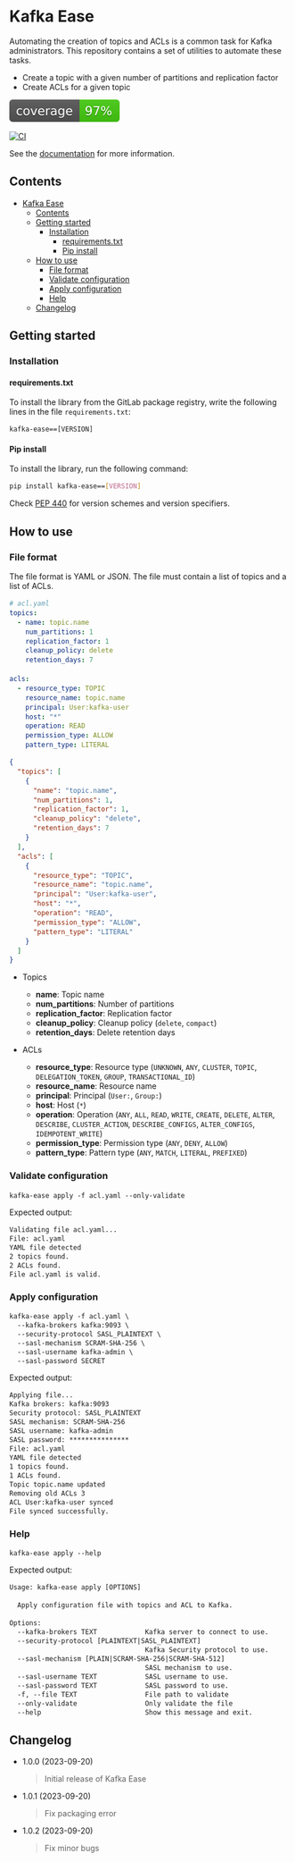 # Kafka Ease

Automating the creation of topics and ACLs is a common task for Kafka administrators. This repository contains a set of utilities to automate these tasks.

- Create a topic with a given number of partitions and replication factor
- Create ACLs for a given topic

![coverage badge](./coverage.svg)

[![CI](https://github.com/rdomenzain/kafka-ease/actions/workflows/main.yml/badge.svg)](https://github.com/rdomenzain/kafka-ease/actions/workflows/main.yml)

See the [documentation](https://rdomenzain.github.io/kafka-ease/) for more information.

## Contents

- [Kafka Ease](#kafka-ease)
  - [Contents](#contents)
  - [Getting started](#getting-started)
    - [Installation](#installation)
      - [requirements.txt](#requirementstxt)
      - [Pip install](#pip-install)
  - [How to use](#how-to-use)
    - [File format](#file-format)
    - [Validate configuration](#validate-configuration)
    - [Apply configuration](#apply-configuration)
    - [Help](#help)
  - [Changelog](#changelog)

## Getting started

### Installation

#### requirements.txt

To install the library from the GitLab package registry, write the following lines in the file `requirements.txt`:

```text
kafka-ease==[VERSION]
```

#### Pip install

To install the library, run the following command:

```bash
pip install kafka-ease==[VERSION]
```

Check [PEP 440](https://www.python.org/dev/peps/pep-0440/) for version schemes and version specifiers.

## How to use

### File format

The file format is YAML or JSON. The file must contain a list of topics and a list of ACLs.

```yaml
# acl.yaml
topics:
  - name: topic.name
    num_partitions: 1
    replication_factor: 1
    cleanup_policy: delete
    retention_days: 7

acls:
  - resource_type: TOPIC
    resource_name: topic.name
    principal: User:kafka-user
    host: "*"
    operation: READ
    permission_type: ALLOW
    pattern_type: LITERAL
```

```json
{
  "topics": [
    {
      "name": "topic.name",
      "num_partitions": 1,
      "replication_factor": 1,
      "cleanup_policy": "delete",
      "retention_days": 7
    }
  ],
  "acls": [
    {
      "resource_type": "TOPIC",
      "resource_name": "topic.name",
      "principal": "User:kafka-user",
      "host": "*",
      "operation": "READ",
      "permission_type": "ALLOW",
      "pattern_type": "LITERAL"
    }
  ]
}
```

- Topics
  - **name**: Topic name
  - **num_partitions**: Number of partitions
  - **replication_factor**: Replication factor
  - **cleanup_policy**: Cleanup policy (`delete`, `compact`)
  - **retention_days**: Delete retention days

- ACLs
  - **resource_type**: Resource type (`UNKNOWN`, `ANY`, `CLUSTER`, `TOPIC`, `DELEGATION_TOKEN`, `GROUP`, `TRANSACTIONAL_ID`)
  - **resource_name**: Resource name
  - **principal**: Principal (`User:`, `Group:`)
  - **host**: Host (`*`)
  - **operation**: Operation (`ANY`, `ALL`, `READ`, `WRITE`, `CREATE`, `DELETE`, `ALTER`, `DESCRIBE`, `CLUSTER_ACTION`, `DESCRIBE_CONFIGS`, `ALTER_CONFIGS`, `IDEMPOTENT_WRITE`)
  - **permission_type**: Permission type (`ANY`, `DENY`, `ALLOW`)
  - **pattern_type**: Pattern type (`ANY`, `MATCH`, `LITERAL`, `PREFIXED`)

### Validate configuration

```shell
kafka-ease apply -f acl.yaml --only-validate
```

Expected output:

```text
Validating file acl.yaml...
File: acl.yaml
YAML file detected
2 topics found.
2 ACLs found.
File acl.yaml is valid.
```

### Apply configuration

```shell
kafka-ease apply -f acl.yaml \
  --kafka-brokers kafka:9093 \
  --security-protocol SASL_PLAINTEXT \ 
  --sasl-mechanism SCRAM-SHA-256 \
  --sasl-username kafka-admin \
  --sasl-password SECRET
```

Expected output:

```text
Applying file...
Kafka brokers: kafka:9093
Security protocol: SASL_PLAINTEXT
SASL mechanism: SCRAM-SHA-256
SASL username: kafka-admin
SASL password: ***************
File: acl.yaml
YAML file detected
1 topics found.
1 ACLs found.
Topic topic.name updated
Removing old ACLs 3
ACL User:kafka-user synced
File synced successfully.
```

### Help

```shell
kafka-ease apply --help
```

Expected output:

```text
Usage: kafka-ease apply [OPTIONS]

  Apply configuration file with topics and ACL to Kafka.

Options:
  --kafka-brokers TEXT            Kafka server to connect to use.
  --security-protocol [PLAINTEXT|SASL_PLAINTEXT]
                                  Kafka Security protocol to use.
  --sasl-mechanism [PLAIN|SCRAM-SHA-256|SCRAM-SHA-512]
                                  SASL mechanism to use.
  --sasl-username TEXT            SASL username to use.
  --sasl-password TEXT            SASL password to use.
  -f, --file TEXT                 File path to validate
  --only-validate                 Only validate the file
  --help                          Show this message and exit.
```

## Changelog

- 1.0.0 (2023-09-20)
  > Initial release of Kafka Ease
- 1.0.1 (2023-09-20)
  > Fix packaging error
- 1.0.2 (2023-09-20)
  > Fix minor bugs
